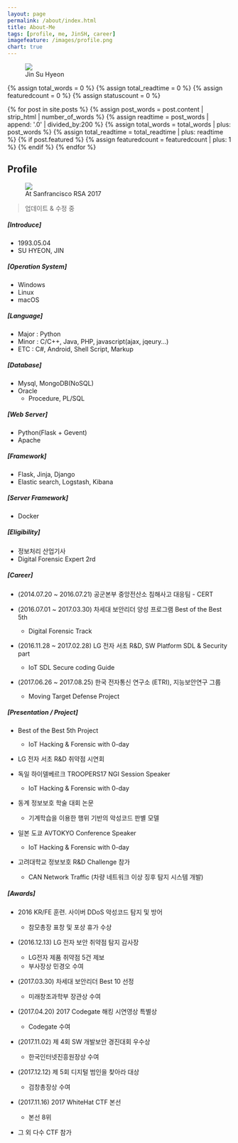 ```yaml
---
layout: page
permalink: /about/index.html
title: About-Me
tags: [profile, me, JinSH, career]
imagefeature: /images/profile.png
chart: true
---
```

<figure>
  <img src="{{ site.url }}/images/profile.jpg">
  <figcaption>Jin Su Hyeon</figcaption>
</figure>

{% assign total_words = 0 %}
{% assign total_readtime = 0 %}
{% assign featuredcount = 0 %}
{% assign statuscount = 0 %}

{% for post in site.posts %}
    {% assign post_words = post.content | strip_html | number_of_words %}
    {% assign readtime = post_words | append: '.0' | divided_by:200 %}
    {% assign total_words = total_words | plus: post_words %}
    {% assign total_readtime = total_readtime | plus: readtime %}
    {% if post.featured %}
    {% assign featuredcount = featuredcount | plus: 1 %}
    {% endif %}
{% endfor %}

## Profile
<figure>
	<img src="{{ site.url }}/images/profile.jpg">
	<figcaption>At Sanfrancisco RSA 2017</figcaption>
</figure>

> 업데이트 & 수정 중

##### [Introduce]
  - 1993.05.04
  - SU HYEON, JIN

##### [Operation System]
  - Windows
  - Linux
  - macOS

##### [Language]
  - Major : Python
  - Minor : C/C++, Java, PHP, javascript(ajax, jqeury...)
  - ETC : C#, Android, Shell Script, Markup

##### [Database]
  - Mysql, MongoDB(NoSQL)
  - Oracle
    - Procedure, PL/SQL

##### [Web Server]
  - Python(Flask + Gevent)
  - Apache

##### [Framework]
  - Flask, Jinja, Django
  - Elastic search, Logstash, Kibana

##### [Server Framework]
  - Docker

##### [Eligibility]
  - 정보처리 산업기사
  - Digital Forensic Expert  2rd

##### [Career]
  - (2014.07.20 ~ 2016.07.21) 공군본부 중앙전산소 침해사고 대응팀 - CERT
  - (2016.07.01 ~ 2017.03.30) 차세대 보안리더 양성 프로그램 Best of the Best 5th
    - Digital Forensic Track


  - (2016.11.28 ~ 2017.02.28) LG 전자 서초 R&D, SW Platform SDL & Security part
    - IoT SDL Secure coding Guide


  - (2017.06.26 ~ 2017.08.25) 한국 전자통신 연구소 (ETRI), 지능보안연구 그룹
    - Moving Target Defense Project

##### [Presentation / Project]
  - Best of the Best 5th Project
    - IoT Hacking & Forensic with 0-day


  - LG 전자 서초 R&D 취약점 시연회
  - 독일 하이델베르크 TROOPERS17 NGI Session Speaker
    - IoT Hacking & Forensic with 0-day


  - 동계 정보보호 학술 대회 논문
    - 기계학습을 이용한 행위 기반의 악성코드 판별 모델


  - 일본 도쿄 AVTOKYO Conference Speaker
    - IoT Hacking & Forensic with 0-day


  - 고려대학교 정보보호 R&D Challenge 참가
    - CAN Network Traffic (차량 네트워크 이상 징후 탐지 시스템 개발)

##### [Awards]
  - 2016 KR/FE 훈련. 사이버 DDoS 악성코드 탐지 및 방어
    - 참모총장 표창 및 포상 휴가 수상


  - (2016.12.13) LG 전자 보안 취약점 탐지 감사장
    - LG전자 제품 취약점 5건 제보
    - 부사장상 민경오 수여


  - (2017.03.30) 차세대 보안리더 Best 10 선정
    - 미래창조과학부 장관상 수여


  - (2017.04.20) 2017 Codegate 해킹 시연영상 특별상
    - Codegate 수여


  - (2017.11.02) 제 4회 SW 개발보안 경진대회 우수상
    - 한국인터넷진흥원장상 수여


  - (2017.12.12) 제 5회 디지털 범인을 찾아라 대상
    - 검창총장상 수여


  - (2017.11.16) 2017 WhiteHat CTF 본선
    - 본선 8위


  - 그 외 다수 CTF 참가

